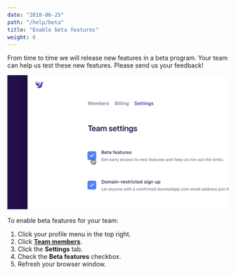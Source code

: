 ```yaml
---
date: "2018-06-25"
path: "/help/beta"
title: "Enable beta features"
weight: 6
---
```


From time to time we will release new features in a beta program. Your team can help us test these new features. Please send us your feedback!

![Screenshot of the beta features checkbox](./beta.png)

To enable beta features for your team:

1.  Click your profile menu in the top right.
1.  Click **[Team members](/team/members)**.
1.  Click the **Settings** tab.
1.  Check the **Beta features** checkbox.
1.  Refresh your browser window.

